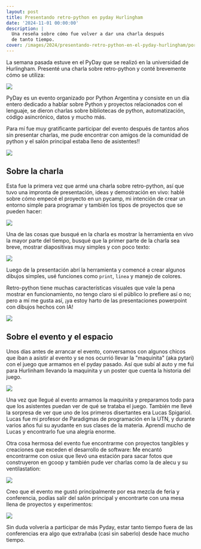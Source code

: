 ```yaml
---
layout: post
title: Presentando retro-python en pyday Hurlingham
date: '2024-11-01 00:00:00'
description: |
  Una reseña sobre cómo fue volver a dar una charla después
  de tanto tiempo.
cover: /images/2024/presentando-retro-python-en-el-pyday-hurlingham/portada.jpg
---
```


La semana pasada estuve en el PyDay que se realizó en la
universidad de Hurlingham. Presenté una charla sobre
retro-python y conté brevemente cómo se utiliza:

![](/images/2024/presentando-retro-python-en-el-pyday-hurlingham/primera.jpg)

PyDay es un evento organizado por Python Argentina y
consiste en un día entero dedicado a hablar sobre Python y
proyectos relacionados con el lenguaje, se dieron charlas
sobre bibliotecas de python, automatización, código
asincrónico, datos y mucho más.

Para mí fue muy gratificante participar del evento después
de tantos años sin presentar charlas, me pude encontrar con
amigos de la comunidad de python y el salón principal estaba
lleno de asistentes!!

![](/images/2024/presentando-retro-python-en-el-pyday-hurlingham/salon.jpg)

## Sobre la charla

Esta fue la primera vez que armé una charla sobre
retro-python, así que tuvo una impronta de presentación,
ideas y demostración en vivo: hablé sobre cómo empecé el
proyecto en un pycamp, mi intención de crear un entorno
simple para programar y también los tipos de proyectos que
se pueden hacer:

![](/images/2024/presentando-retro-python-en-el-pyday-hurlingham/ejemplos.jpg)


Una de las cosas que busqué en la charla es mostrar la
herramienta en vivo la mayor parte del tiempo, busqué que la
primer parte de la charla sea breve, mostrar diapositivas
muy simples y con poco texto:

![](/images/2024/presentando-retro-python-en-el-pyday-hurlingham/slides.jpg)


Luego de la presentación abrí la herramienta y comencé a
crear algunos dibujos simples, usé funciones como `print`,
`linea` y manejo de colores.

Retro-python tiene muchas características visuales que vale
la pena mostrar en funcionamiento, no tengo claro si el
público lo prefiere así o no; pero a mí me gusta así, ¡ya
estoy harto de las presentaciones powerpoint con dibujos
hechos con IA!


![](/images/2024/presentando-retro-python-en-el-pyday-hurlingham/demo.jpg)


## Sobre el evento y el espacio

Unos días antes de arrancar el evento, conversamos con
algunos chicos que iban a asistir al evento y se nos ocurrió
llevar la "maquinita" (aka pytari) con el juego que armamos
en el pyday pasado. Así que subí al auto y me fui para
Hurlinham llevando la maquinita y un poster que cuenta la
historia del juego.


![](/images/2024/presentando-retro-python-en-el-pyday-hurlingham/fotos.jpg)

Una vez que llegué al evento armamos la maquinita y
preparamos todo para que los asistentes puedan ver de qué se
trataba el juego. También me llevé la sorpresa de ver que
uno de los primeros disertantes era Lucas Spigariol. Lucas
fue mi profesor de Paradigmas de programación en la UTN, y
durante varios años fui su ayudante en sus clases de la
materia. Aprendí mucho de Lucas y encontrarlo fue una
alegría enorme.

Otra cosa hermosa del evento fue encontrarme con proyectos
tangibles y creaciones que exceden el desarrollo de
software: Me encantó encontrarme con osiux que llevó una
estación para sacar fotos que construyeron en gcoop y
también pude ver charlas como la de alecu y su
ventilastation:


![](/images/2024/presentando-retro-python-en-el-pyday-hurlingham/alecu.jpg)

Creo que el evento me gustó principalmente por esa mezcla de
feria y conferencia, podías salir del salón principal y
encontrarte con una mesa llena de proyectos y experimentos:

![](/images/2024/presentando-retro-python-en-el-pyday-hurlingham/mesa.jpg)

Sin duda volvería a participar de más Pyday, estar tanto
tiempo fuera de las conferencias era algo que extrañaba
(casi sin saberlo) desde hace mucho tiempo.
